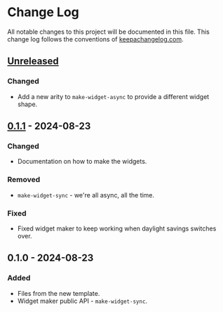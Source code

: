 # Change Log
All notable changes to this project will be documented in this file. This change log follows the conventions of [keepachangelog.com](http://keepachangelog.com/).

## [Unreleased]
### Changed
- Add a new arity to `make-widget-async` to provide a different widget shape.

## [0.1.1] - 2024-08-23
### Changed
- Documentation on how to make the widgets.

### Removed
- `make-widget-sync` - we're all async, all the time.

### Fixed
- Fixed widget maker to keep working when daylight savings switches over.

## 0.1.0 - 2024-08-23
### Added
- Files from the new template.
- Widget maker public API - `make-widget-sync`.

[Unreleased]: https://sourcehost.site/your-name/clojure-adventure/compare/0.1.1...HEAD
[0.1.1]: https://sourcehost.site/your-name/clojure-adventure/compare/0.1.0...0.1.1

